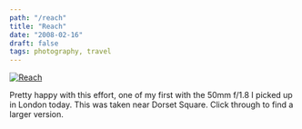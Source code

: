 ```yaml
---
path: "/reach"
title: "Reach"
date: "2008-02-16"
draft: false
tags: photography, travel
---
```

<a data-flickr-embed="true"  href="https://www.flickr.com/photos/fhwrdh/2270020232/" title="Reach"><img src="https://farm3.staticflickr.com/2299/2270020232_35fb0dc998_b.jpg" alt="Reach"></a><script async src="//embedr.flickr.com/assets/client-code.js" charset="utf-8"></script>

Pretty happy with this effort, one of my first with the 50mm f/1.8 I picked up in London today. This was taken near Dorset Square. Click through to find a larger version.
